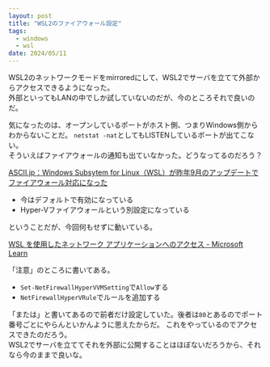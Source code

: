 ```yaml
---
layout: post
title: "WSL2のファイアウォール設定"
tags:
  - windows
  - wsl
date: 2024/05/11
---
```


WSL2のネットワークモードをmirroredにして、WSL2でサーバを立てて外部からアクセスできるようになった。  
外部といってもLANの中でしか試していないのだが、今のところそれで良いのだ。  

気になったのは、オープンしているポートがホスト側、つまりWindows側からわからないことだ。
`netstat -nat`としてもLISTENしているポートが出てこない。  
そういえばファイアウォールの通知も出ていなかった。どうなってるのだろう？

[ASCII.jp：Windows Subsytem for Linux（WSL）が昨年9月のアップデートでファイアウォール対応になった](https://ascii.jp/elem/000/004/179/4179292/)

* 今はデフォルトで有効になっている
* Hyper-Vファイアウォールという別設定になっている

ということだが、今回何もせずに動いている。

[WSL を使用したネットワーク アプリケーションへのアクセス - Microsoft Learn](https://learn.microsoft.com/ja-jp/windows/wsl/networking#mirrored-mode-networking)

「注意」のところに書いてある。

* `Set-NetFirewallHyperVVMSetting`で`Allow`する
* `NetFirewallHyperVRule`でルールを追加する

「または」と書いてあるので前者だけ設定していた。後者は`80`とあるのでポート番号ごとにやらんといかんように思えたからだ。
これをやっているのでアクセスできたのだろう。  
WSL2でサーバを立ててそれを外部に公開することはほぼないだろうから、それなら今のままで良いな。
